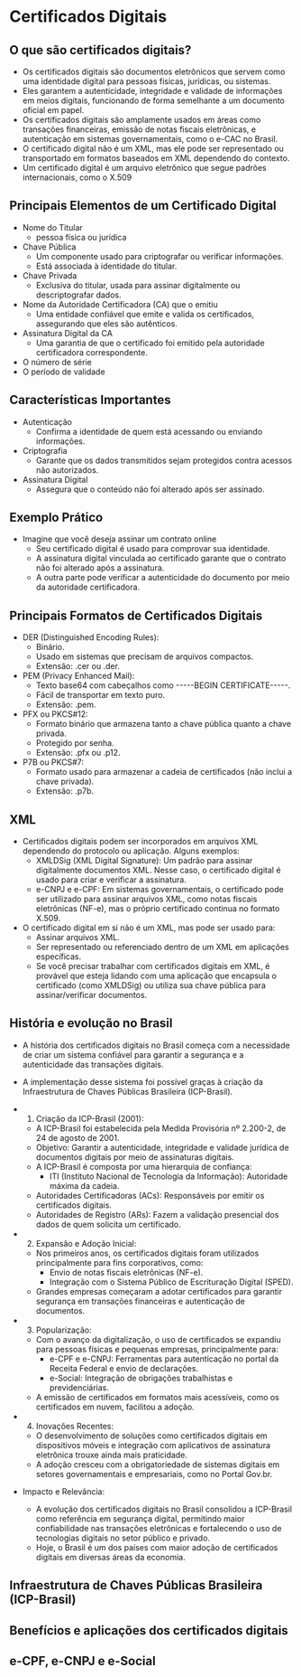 # Certificados Digitais

## O que são certificados digitais?

- Os certificados digitais são documentos eletrônicos que servem como uma identidade digital para pessoas físicas, jurídicas, ou sistemas. 
- Eles garantem a autenticidade, integridade e validade de informações em meios digitais, funcionando de forma semelhante a um documento oficial em papel.
- Os certificados digitais são amplamente usados em áreas como transações financeiras, emissão de notas fiscais eletrônicas, e autenticação em sistemas governamentais, como o e-CAC no Brasil.
- O certificado digital não é um XML, mas ele pode ser representado ou transportado em formatos baseados em XML dependendo do contexto.
- Um certificado digital é um arquivo eletrônico que segue padrões internacionais, como o X.509

## Principais Elementos de um Certificado Digital

- Nome do Titular
    - pessoa física ou jurídica
- Chave Pública 
    - Um componente usado para criptografar ou verificar informações. 
    - Está associada à identidade do titular.
- Chave Privada 
    - Exclusiva do titular, usada para assinar digitalmente ou descriptografar dados.
- Nome da Autoridade Certificadora (CA) que o emitiu
    - Uma entidade confiável que emite e valida os certificados, assegurando que eles são autênticos.
- Assinatura Digital da CA 
    - Uma garantia de que o certificado foi emitido pela autoridade certificadora correspondente.
- O número de série
- O período de validade    

## Características Importantes

- Autenticação
    - Confirma a identidade de quem está acessando ou enviando informações.
- Criptografia
    - Garante que os dados transmitidos sejam protegidos contra acessos não autorizados.
- Assinatura Digital
    - Assegura que o conteúdo não foi alterado após ser assinado.

## Exemplo Prático

- Imagine que você deseja assinar um contrato online
    - Seu certificado digital é usado para comprovar sua identidade.
    - A assinatura digital vinculada ao certificado garante que o contrato não foi alterado após a assinatura.
    - A outra parte pode verificar a autenticidade do documento por meio da autoridade certificadora.

## Principais Formatos de Certificados Digitais

- DER (Distinguished Encoding Rules):
    - Binário.
    - Usado em sistemas que precisam de arquivos compactos.
    - Extensão: .cer ou .der.
- PEM (Privacy Enhanced Mail):
    - Texto base64 com cabeçalhos como -----BEGIN CERTIFICATE-----.
    - Fácil de transportar em texto puro.
    - Extensão: .pem.
- PFX ou PKCS#12:
    - Formato binário que armazena tanto a chave pública quanto a chave privada.
    - Protegido por senha.
    - Extensão: .pfx ou .p12.
- P7B ou PKCS#7:
    - Formato usado para armazenar a cadeia de certificados (não inclui a chave privada).
    - Extensão: .p7b.

## XML

- Certificados digitais podem ser incorporados em arquivos XML dependendo do protocolo ou aplicação. Alguns exemplos:
    - XMLDSig (XML Digital Signature): Um padrão para assinar digitalmente documentos XML. Nesse caso, o certificado digital é usado para criar e verificar a assinatura.
    - e-CNPJ e e-CPF: Em sistemas governamentais, o certificado pode ser utilizado para assinar arquivos XML, como notas fiscais eletrônicas (NF-e), mas o próprio certificado continua no formato X.509.
- O certificado digital em si não é um XML, mas pode ser usado para:
    - Assinar arquivos XML.
    - Ser representado ou referenciado dentro de um XML em aplicações específicas.
    - Se você precisar trabalhar com certificados digitais em XML, é provável que esteja lidando com uma aplicação que encapsula o certificado (como XMLDSig) ou utiliza sua chave pública para assinar/verificar documentos.

## História e evolução no Brasil

- A história dos certificados digitais no Brasil começa com a necessidade de criar um sistema confiável para garantir a segurança e a autenticidade das transações digitais. 
- A implementação desse sistema foi possível graças à criação da Infraestrutura de Chaves Públicas Brasileira (ICP-Brasil).

- 1. Criação da ICP-Brasil (2001):
    - A ICP-Brasil foi estabelecida pela Medida Provisória nº 2.200-2, de 24 de agosto de 2001.
    - Objetivo: Garantir a autenticidade, integridade e validade jurídica de documentos digitais por meio de assinaturas digitais.
    - A ICP-Brasil é composta por uma hierarquia de confiança:
        - ITI (Instituto Nacional de Tecnologia da Informação): Autoridade máxima da cadeia.
    - Autoridades Certificadoras (ACs): Responsáveis por emitir os certificados digitais.
    - Autoridades de Registro (ARs): Fazem a validação presencial dos dados de quem solicita um certificado.
- 2. Expansão e Adoção Inicial:
    - Nos primeiros anos, os certificados digitais foram utilizados principalmente para fins corporativos, como:
        - Envio de notas fiscais eletrônicas (NF-e).
        - Integração com o Sistema Público de Escrituração Digital (SPED).
    - Grandes empresas começaram a adotar certificados para garantir segurança em transações financeiras e autenticação de documentos.
- 3. Popularização:
    - Com o avanço da digitalização, o uso de certificados se expandiu para pessoas físicas e pequenas empresas, principalmente para:
        - e-CPF e e-CNPJ: Ferramentas para autenticação no portal da Receita Federal e envio de declarações.
        - e-Social: Integração de obrigações trabalhistas e previdenciárias.
    - A emissão de certificados em formatos mais acessíveis, como os certificados em nuvem, facilitou a adoção.
- 4. Inovações Recentes:
    - O desenvolvimento de soluções como certificados digitais em dispositivos móveis e integração com aplicativos de assinatura eletrônica trouxe ainda mais praticidade.
    - A adoção cresceu com a obrigatoriedade de sistemas digitais em setores governamentais e empresariais, como no Portal Gov.br.
- Impacto e Relevância:
    - A evolução dos certificados digitais no Brasil consolidou a ICP-Brasil como referência em segurança digital, permitindo maior confiabilidade nas transações eletrônicas e fortalecendo o uso de tecnologias digitais no setor público e privado. 
    - Hoje, o Brasil é um dos países com maior adoção de certificados digitais em diversas áreas da economia.

## Infraestrutura de Chaves Públicas Brasileira (ICP-Brasil)

## Benefícios e aplicações dos certificados digitais

## e-CPF, e-CNPJ e e-Social